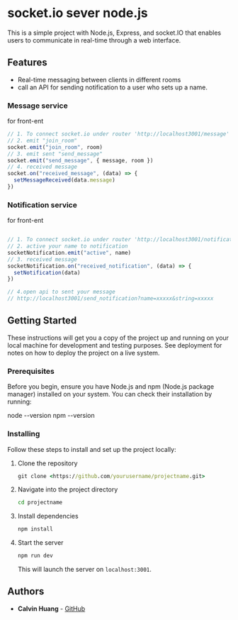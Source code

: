 # socket.io sever node.js

This is a simple project with Node.js, Express, and socket.IO that enables users to communicate in real-time through a web interface.

## Features

- Real-time messaging between clients in different rooms
- call an API for sending notification to a user who sets up a name.

### Message service

for front-ent

```js
// 1. To connect socket.io under router 'http://localhost3001/message'
// 2. emit "join_room"
socket.emit("join_room", room)
// 3. emit sent "send_message"
socket.emit("send_message", { message, room })
// 4. received message
socket.on("received_message", (data) => {
  setMessageReceived(data.message)
})
```

### Notification service

for front-ent

```js

// 1. To connect socket.io under router 'http://localhost3001/notification'
// 2. active your name to notification
socketNotification.emit("active", name)
// 3. received message
socketNotification.on("received_notification", (data) => {
  setNotification(data)
})

// 4.open api to sent your message
// http://localhost3001/send_notification?name=xxxxx&string=xxxxx
```

## Getting Started

These instructions will get you a copy of the project up and running on your local machine for development and testing purposes. See deployment for notes on how to deploy the project on a live system.

### Prerequisites

Before you begin, ensure you have Node.js and npm (Node.js package manager) installed on your system. You can check their installation by running:

node --version
npm --version

### Installing

Follow these steps to install and set up the project locally:

1. Clone the repository

   ```cmd
   git clone <https://github.com/yourusername/projectname.git>
   ```

2. Navigate into the project directory

   ```cmd
   cd projectname
   ```

3. Install dependencies

   ```cmd
   npm install
   ```

4. Start the server

   ```cmd
   npm run dev
   ```

   This will launch the server on `localhost:3001`.

## Authors

- **Calvin Huang** - [GitHub](https://github.com/yuchengH1988)
  